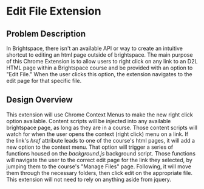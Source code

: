 # Edit File Extension

## Problem Description
In Brightspace, there isn't an available API or way to create an intuitive shortcut to editing an html page outside of brightspace. The main purpose of this Chrome Extension is to allow users to right click on any link to an D2L HTML page within a Brightspace course and be provided with an option to "Edit File." When the user clicks this option, the extension navigates to the edit page for that specific file.

## Design Overview
This extension will use Chrome Context Menus to make the new right click option available. Content scripts will be injected into any available brightspace page, as long as they are in a course. Those content scripts will watch for when the user opens the context (right click) menu on a link. If the link's *href* attribute leads to one of the course's html pages, it will add a new option to the context menu. That option will trigger a series of functions housed on the *background.js* background script. Those functions will navigate the user to the correct edit page for the link they selected, by jumping them to the course's "Manage Files" page. Following, it will move them through the necessary folders, then click edit on the appropriate file. This extension will not need to rely on anything aside from jquery. 
